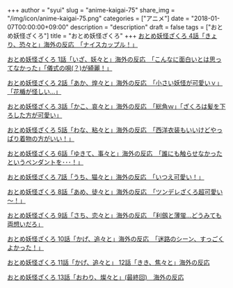 +++
author = "syui"
slug = "anime-kaigai-75"
share_img = "/img/icon/anime-kaigai-75.png"
categories = ["アニメ"]
date = "2018-01-07T00:00:00+09:00"
description = "description"
draft = false
tags = ["おとめ妖怪ざくろ"]
title = "おとめ妖怪ざくろ"
+++
<a href="http://anitra8.ldblog.jp/archives/682809.html" rel="nofollow" target="_blank" title="おとめ妖怪ざくろ 4話「きょり、恐々と」海外の反応　「ナイスカップル！」">おとめ妖怪ざくろ 4話「きょり、恐々と」海外の反応　「ナイスカップル！」</a>

<a href="http://anitra8.ldblog.jp/archives/682830.html" rel="nofollow" target="_blank" title="おとめ妖怪ざくろ 1話「いざ、妖々と」海外の反応　「こんなに面白いとは思ってなかった」「儀式の唄(？)が綺麗！」">おとめ妖怪ざくろ 1話「いざ、妖々と」海外の反応　「こんなに面白いとは思ってなかった」「儀式の唄(？)が綺麗！」</a>

<a href="http://anitra8.ldblog.jp/archives/682838.html" rel="nofollow" target="_blank" title="おとめ妖怪ざくろ 2話「あか、煌々と」海外の反応　「小さい妖怪が可愛いｖ」「花楯が怪しい…」">おとめ妖怪ざくろ 2話「あか、煌々と」海外の反応　「小さい妖怪が可愛いｖ」「花楯が怪しい…」</a>

<a href="http://anitra8.ldblog.jp/archives/682849.html" rel="nofollow" target="_blank" title="おとめ妖怪ざくろ 3話「かこ、哀々と」海外の反応　「総角ｗ」「ざくろは髪を下ろした方が可愛い」">おとめ妖怪ざくろ 3話「かこ、哀々と」海外の反応　「総角ｗ」「ざくろは髪を下ろした方が可愛い」</a>

<a href="http://anitra8.ldblog.jp/archives/682855.html" rel="nofollow" target="_blank" title="おとめ妖怪ざくろ 5話「わな、粘々と」海外の反応　「西洋衣装もいいけどやっぱり着物の方がいい！」">おとめ妖怪ざくろ 5話「わな、粘々と」海外の反応　「西洋衣装もいいけどやっぱり着物の方がいい！」</a>

<a href="http://anitra8.ldblog.jp/archives/682858.html" rel="nofollow" target="_blank" title="おとめ妖怪ざくろ 6話「ゆきて、事々と」海外の反応　「誰にも触らせなかったというペンダントを･･･！」">おとめ妖怪ざくろ 6話「ゆきて、事々と」海外の反応　「誰にも触らせなかったというペンダントを･･･！」</a>

<a href="http://anitra8.ldblog.jp/archives/682865.html" rel="nofollow" target="_blank" title="おとめ妖怪ざくろ 7話「うち、猫々と」海外の反応　「いつえ可愛い！」">おとめ妖怪ざくろ 7話「うち、猫々と」海外の反応　「いつえ可愛い！」</a>

<a href="http://anitra8.ldblog.jp/archives/682868.html" rel="nofollow" target="_blank" title="おとめ妖怪ざくろ 8話「あめ、徒々と」海外の反応　「ツンデレざくろ超可愛い～！」">おとめ妖怪ざくろ 8話「あめ、徒々と」海外の反応　「ツンデレざくろ超可愛い～！」</a>

<a href="http://anitra8.ldblog.jp/archives/682875.html" rel="nofollow" target="_blank" title="おとめ妖怪ざくろ 9話「さち、恋々と」海外の反応　「利劔と薄蛍…どうみても両想いだろ」">おとめ妖怪ざくろ 9話「さち、恋々と」海外の反応　「利劔と薄蛍…どうみても両想いだろ」</a>

<a href="http://anitra8.ldblog.jp/archives/682883.html" rel="nofollow" target="_blank" title="おとめ妖怪ざくろ 10話「かげ、追々と」海外の反応　「迷路のシーン、すっごくよかった！」">おとめ妖怪ざくろ 10話「かげ、追々と」海外の反応　「迷路のシーン、すっごくよかった！」</a>

<a href="http://anitra8.ldblog.jp/archives/682895.html" rel="nofollow" target="_blank" title="おとめ妖怪ざくろ 11話「かげ、追々と」 12話「きき、焦々と」海外の反応">おとめ妖怪ざくろ 11話「かげ、追々と」 12話「きき、焦々と」海外の反応</a>

<a href="http://anitra8.ldblog.jp/archives/682905.html" rel="nofollow" target="_blank" title="おとめ妖怪ざくろ 13話「おわり、燦々と」(最終回)　海外の反応">おとめ妖怪ざくろ 13話「おわり、燦々と」(最終回)　海外の反応</a>
